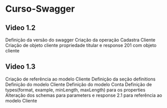 # Curso-Swagger

## Video 1.2
Definição da versão do swagger
Criação da operação Cadastra Cliente
Criação de objeto cliente propriedade titular e response 201 com objeto cliente

## Video 1.3
Criação de referência ao modelo Cliente
Definição da seção definitions
Definição do modelo Cliente
Definição do modelo Conta
Definição de types(format, example, minLength, maxLength) para os properties
Alteração dos schemas para parameters e response 2.1 para referência ao modelo Cliente
